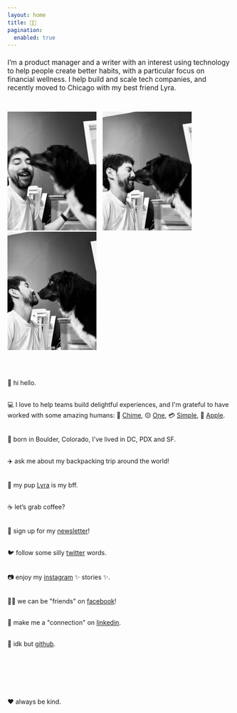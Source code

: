 ```yaml
---
layout: home
title: 👨‍💻
pagination:
  enabled: true
---
```

<h1 style="font-weight: normal; font-size: 110%;">I’m a product manager and a writer with an interest using technology to help people create better habits, with a particular focus on financial wellness. I help build and scale tech companies, and recently moved to Chicago with my best friend Lyra.</h1><br /><br />

<img src="img/lyra-and-benjamin/IMG_2713.jpeg" style="width: 200px; padding: 0 10px 0 0; margin: 0;" />
<img src="img/lyra-and-benjamin/IMG_2715.jpeg" style="width: 200px; padding: 0 10px 0 0; margin: 0;" />
<img src="img/lyra-and-benjamin/IMG_2716.jpeg" style="width: 200px; padding: 0; margin: 0;" />

<br /><br />

👋 hi hello.<br/><br/>

💻 I love to help teams build delightful experiences, and I'm grateful to have worked with some amazing humans: 💚 [Chime](https://chime.com/), 🟡 [One](https://onefinance.com/), 💳 [Simple](https://en.wikipedia.org/wiki/Simple_(bank)), 📱 [Apple](https://apple.com/).<br/><br/>

🌲 born in Boulder, Colorado, I've lived in DC, PDX and SF.<br/><br/>

✈️ ask me about my backpacking trip around the world!<br/><br/>

🐶 my pup <a href="http://lyra.dog">Lyra</a> is my bff.<br/><br/>

☕️ let’s grab coffee?<br/><br/>

💌 sign up for my [newsletter](http://buttondown.email/benjaminchait)!<br /><br />

🐦 follow some silly [twitter](https://twitter.com/benjaminchait) words.<br /><br />

📷 enjoy my [instagram](https://instagram.com/benjaminchait) ✨ stories ✨.<br /><br />

👯‍♀️ we can be "friends" on [facebook](https://facebook.com/benjaminchait)!<br /><br />

👔 make me a "connection" on [linkedin](https://linkedin.com/in/benjaminchait).<br /><br />

👾 idk but [github](https://github.com/benjaminchait).<br/><br/>

<br /><br /><br /><br />

❤️ always be kind.
